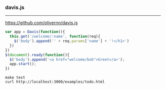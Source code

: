 ### davis.js
---
https://github.com/olivernn/davis.js

```js
var app = Davis(function(){
  this.get('/welcome/:name', function(req){
    $('body').append('' + req.params['name'] + '!</h1>')
  })
})
$(document).ready(function(){
  $('body').append('<a href="welcome/bob">Greet</a>');
  app.start();
})
```

```
make test
curl http://localhost:3000/examples/todo.html
```

```
```

